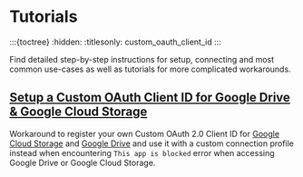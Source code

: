 Tutorials
====

:::{toctree}
:hidden:
:titlesonly:
custom_oauth_client_id
:::

Find detailed step-by-step instructions for setup, connecting and most common use-cases as well as tutorials for more complicated workarounds.

## [Setup a Custom OAuth Client ID for Google Drive & Google Cloud Storage](custom_oauth_client_id.md)
Workaround to register your own Custom OAuth 2.0 Client ID for [Google Cloud Storage](../protocols/googlecloudstorage.md) and [Google Drive](../protocols/googledrive.md) and use it with a custom connection profile instead when encountering `This app is blocked` error when accessing Google Drive or Google Cloud Storage.
